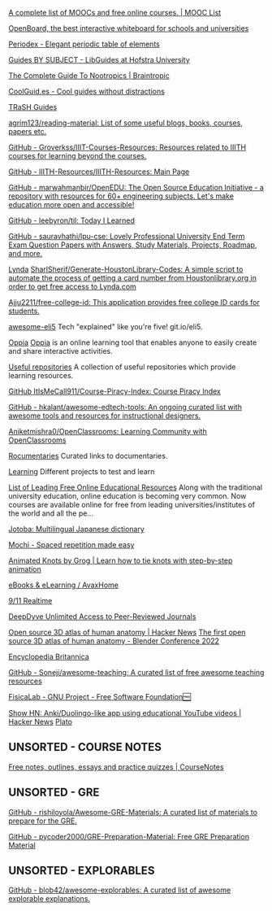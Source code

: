 
[A complete list of MOOCs and free online courses. | MOOC List](https://www.mooc-list.com/)

[OpenBoard, the best interactive whiteboard for schools and universities](https://openboard.ch/index.en.html)

[Periodex - Elegant periodic table of elements](https://periodex.co/)

[Guides BY SUBJECT - LibGuides at Hofstra University](https://libguides.hofstra.edu/)

[The Complete Guide To Nootropics | Braintropic](https://www.braintropic.com/)

[CoolGuid.es - Cool guides without distractions](https://coolguid.es/)

[TRaSH Guides](https://trash-guides.info/)

[agrim123/reading-material: List of some useful blogs, books, courses, papers etc.](https://github.com/agrim123/reading-material)

[GitHub - Groverkss/IIIT-Courses-Resources: Resources related to IIITH courses for learning beyond the courses.](https://github.com/Groverkss/IIIT-Courses-Resources)

[GitHub - IIITH-Resources/IIITH-Resources: Main Page](https://github.com/IIITH-Resources/IIITH-Resources)

[GitHub - marwahmanbir/OpenEDU: The Open Source Education Initiative - a repository with resources for 60+ engineering subjects. Let's make education more open and accessible!](https://github.com/marwahmanbir/OpenEDU)

[GitHub - leebyron/til: Today I Learned](https://github.com/leebyron/til)

[GitHub - sauravhathi/lpu-cse: Lovely Professional University End Term Exam Question Papers with Answers, Study Materials, Projects, Roadmap, and more.](https://github.com/sauravhathi/lpu-cse)

[Lynda](https://www.lynda.com/)
[SharlSherif/Generate-HoustonLibrary-Codes: A simple script to automate the process of getting a card number from Houstonlibrary.org in order to get free access to Lynda.com](https://github.com/SharlSherif/Generate-HoustonLibrary-Codes)

[Ajju2211/free-college-id: This application provides free college ID cards for students.](https://github.com/Ajju2211/free-college-id)

[awesome-eli5](https://github.com/swapagarwal/awesome-eli5)
Tech "explained" like you're five! git.io/eli5.

[Oppia](https://github.com/oppia/oppia/wiki/Teaching-with-Oppia)
[Oppia](https://www.oppia.org)
is an online learning tool that enables anyone to easily create and share interactive activities.

[Useful repositories](https://github.com/Aatmaj-Zephyr/A-collection-of-useful-repositories)
A collection of useful repositories which provide learning resources.

[GitHub ItIsMeCall911/Course-Piracy-Index: Course Piracy Index](https://github.com/ItIsMeCall911/Course-Piracy-Index)

[GitHub - hkalant/awesome-edtech-tools: An ongoing curated list with awesome tools and resources for instructional designers.](https://github.com/hkalant/awesome-edtech-tools)

[Aniketmishra0/OpenClassrooms: Learning Community with OpenClassrooms](https://github.com/Aniketmishra0/OpenClassrooms)

[Rocumentaries](https://rocumentaries.com/)
Curated links to documentaries.

[Learning](https://github.com/aleksandr-mor/Learning)
Different projects to test and learn

[List of Leading Free Online Educational Resources](https://draftab.wordpress.com/2016/06/23/list-of-leading-free-online-educational-resources)
Along with the traditional university education, online education is becoming very common. Now courses are available online for free from leading universities/institutes of the world and all the pe…

[Jotoba: Multilingual Japanese dictionary](https://jotoba.de/)

[Mochi - Spaced repetition made easy](https://mochi.cards/)

[Animated Knots by Grog | Learn how to tie knots with step-by-step animation](https://www.animatedknots.com/)

[eBooks & eLearning / AvaxHome](https://avxhm.se/ebooks)

[9/11 Realtime](https://911realtime.org/)

[DeepDyve Unlimited Access to Peer-Reviewed Journals](https://www.deepdyve.com/)

[Open source 3D atlas of human anatomy | Hacker News](https://news.ycombinator.com/item?id=39260536)
[The first open source 3D atlas of human anatomy - Blender Conference 2022](https://conference.blender.org/2022/presentations/1365/)

[Encyclopedia Britannica](https://www.britannica.com/)

[GitHub - Soneji/awesome-teaching: A curated list of free awesome teaching resources](https://github.com/Soneji/awesome-teaching)

[FisicaLab - GNU Project - Free Software Foundation🆓](https://gnu.org/software/fisicalab)

[Show HN: Anki/Duolingo-like app using educational YouTube videos | Hacker News](https://news.ycombinator.com/item?id=39148336)
[Plato](https://www.platoedu.org/)

## UNSORTED - COURSE NOTES

[Free notes, outlines, essays and practice quizzes | CourseNotes](https://course-notes.org/)

## UNSORTED - GRE

[GitHub - rishiloyola/Awesome-GRE-Materials: A curated list of materials to prepare for the GRE.](https://github.com/rishiloyola/Awesome-GRE-Materials)

[GitHub - pycoder2000/GRE-Preparation-Material: Free GRE Preparation Material](https://github.com/pycoder2000/GRE-Preparation-Material)

## UNSORTED - EXPLORABLES

[GitHub - blob42/awesome-explorables: A curated list of awesome explorable explanations.](https://github.com/blob42/awesome-explorables)
